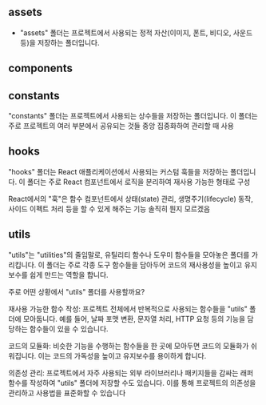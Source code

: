 ## assets

- "assets" 폴더는 프로젝트에서 사용되는 정적 자산(이미지, 폰트, 비디오, 사운드 등)을 저장하는 폴더입니다.

## components

## constants

"constants" 폴더는 프로젝트에서 사용되는 상수들을 저장하는 폴더입니다. 이 폴더는 주로 프로젝트의 여러 부분에서 공유되는 것들 중앙 집중화하여 관리할 때 사용

## hooks

"hooks" 폴더는 React 애플리케이션에서 사용되는 커스텀 훅들을 저장하는 폴더입니다. 이 폴더는 주로 React 컴포넌트에서 로직을 분리하여 재사용 가능한 형태로 구성

React에서의 "훅"은 함수 컴포넌트에서 상태(state) 관리, 생명주기(lifecycle) 동작, 사이드 이펙트 처리 등을 할 수 있게 해주는 기능
솔직히 뭔지 모르겠음

## utils

"utils"는 "utilities"의 줄임말로, 유틸리티 함수나 도우미 함수들을 모아놓은 폴더를 가리킵니다. 이 폴더는 주로 각종 도구 함수들을 담아두어 코드의 재사용성을 높이고 유지보수를 쉽게 만드는 역할을 합니다.

주로 어떤 상황에서 "utils" 폴더를 사용할까요?

재사용 가능한 함수 작성: 프로젝트 전체에서 반복적으로 사용되는 함수들을 "utils" 폴더에 모아둡니다. 예를 들어, 날짜 포맷 변환, 문자열 처리, HTTP 요청 등의 기능을 담당하는 함수들이 있을 수 있습니다.

코드의 모듈화: 비슷한 기능을 수행하는 함수들을 한 곳에 모아두면 코드의 모듈화가 쉬워집니다. 이는 코드의 가독성을 높이고 유지보수를 용이하게 합니다.

의존성 관리: 프로젝트에서 자주 사용되는 외부 라이브러리나 패키지들을 감싸는 래퍼 함수를 작성하여 "utils" 폴더에 저장할 수도 있습니다. 이를 통해 프로젝트의 의존성을 관리하고 사용법을 표준화할 수 있습니다
